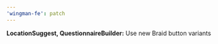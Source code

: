 ```yaml
---
'wingman-fe': patch
---
```


**LocationSuggest, QuestionnaireBuilder:** Use new Braid button variants
